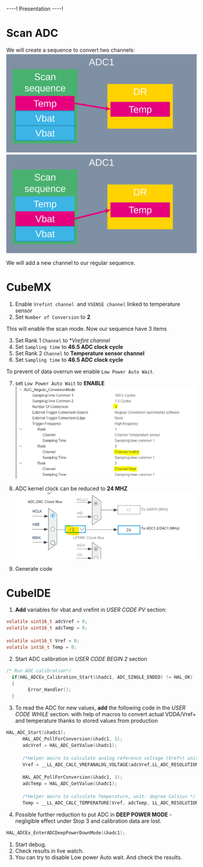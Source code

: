 ----!
Presentation
----!
#  Scan ADC

We will create a sequence to convert two channels:
![alt text](./img/1.svg)
![alt text](./img/2.svg)

We will add a new channel to our regular sequence.

#  CubeMX

1. Enable `Vrefint channel `and `VSENSE channel` linked to temperature sensor
2. Set `Number of Conversion` to **2**

This will enable the scan mode. Now our sequence have 3 items

3. Set Rank 1 `Channel` to **Vrefint channel*
4. Set `Sampling time` to **46.5 ADC clock cycle**
5. Set Rank 2 `Channel` to **Temperature sensor channel**
6. Set `Sampling time` to **46.5 ADC clock cycle**

To prevent of data overrun we enable `Low Power Auto Wait`.

7. set `Low Power Auto Wait` to **ENABLE**
![alt text](./img/config.png)
   
8.  ADC kernel clock can be reduced to **24 MHZ**
![alt text](./img/clkconfig.png) 
   
9.  Generate code

#  CubeIDE

1. **Add** variables for vbat and vrefint in *USER CODE PV* section:
     

```c
volatile uint16_t adcVref = 0;
volatile uint16_t adcTemp = 0;

volatile uint16_t Vref = 0;
volatile int16_t Temp = 0;
```

2. Start ADC calibration in *USER CODE BEGIN 2* section

```c
/* Run ADC calibration*/
  if(HAL_ADCEx_Calibration_Start(&hadc1, ADC_SINGLE_ENDED) != HAL_OK)
  {
        Error_Handler();
  }
```

3. To read the ADC for new values, **add** the following code in the *USER CODE WHILE* section:
   with help of macros to convert actual VDDA/Vref+ and temperature thanks to stored values from production


```c
HAL_ADC_Start(&hadc1);
	  HAL_ADC_PollForConversion(&hadc1, 1);
	  adcVref = HAL_ADC_GetValue(&hadc1);

	  /*Helper macro to calculate analog reference voltage (Vref+) unit: mVolt */
	  Vref = __LL_ADC_CALC_VREFANALOG_VOLTAGE(adcVref,LL_ADC_RESOLUTION_12B);

	  HAL_ADC_PollForConversion(&hadc1, 1);
	  adcTemp = HAL_ADC_GetValue(&hadc1);

	  /*Helper macro to calculate Temperature, unit: degree Celsius */
	  Temp = __LL_ADC_CALC_TEMPERATURE(Vref, adcTemp, LL_ADC_RESOLUTION_12B);
```

4. Possible further reduction to put ADC in **DEEP POWER MODE** - negligible effect under Stop 3 and calibration data are lost.
   
```c
HAL_ADCEx_EnterADCDeepPowerDownMode(&hadc1);
```
  

1. Start debug.
2. Check results in live watch.
3. You can try to disable Low power Auto wait. And check the results.
